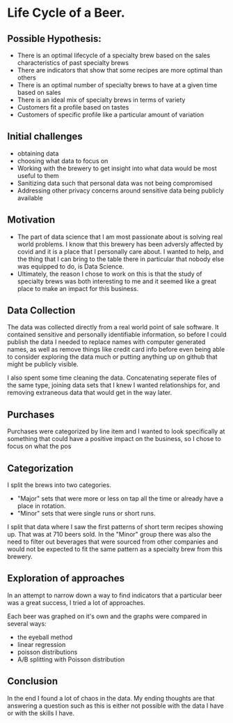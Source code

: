 # Life Cycle of a Beer.


## Possible Hypothesis: 

- There is an optimal lifecycle of a specialty brew based on the sales characteristics of past specialty brews
- There are indicators that show that some recipes are more optimal than others
- There is an optimal number of specialty brews to have at a given time based on sales
- There is an ideal mix of specialty brews in terms of variety
- Customers fit a profile based on tastes
- Customers of specific profile like a particular amount of variation

## Initial challenges
- obtaining data
- choosing what data to focus on
- Working with the brewery to get insight into what data would be most useful to them
- Sanitizing data such that personal data was not being compromised
- Addressing other privacy concerns around sensitive data being publicly available

## Motivation
- The part of data science that I am most passionate about is solving real world problems. I know that this brewery has been adversly affected by covid and it is a place that I personally care about. I wanted to help, and the thing that I can bring to the table there in particular that nobody else was equipped to do, is Data Science.
- Ultimately, the reason I chose to work on this is that the study of specialty brews was both interesting to me and it seemed like a great place to make an impact for this business.

## Data Collection
The data was collected directly from a real world point of sale software. It contained sensitive and personally identifiable information, so before I could publish the data I needed to replace names with computer generated names, as well as remove things like credit card info before even being able to consider exploring the data much or putting anything up on github that might be publicly visible.

I also spent some time cleaning the data. Concatenating seperate files of the same type, joining data sets that I knew I wanted relationships for, and removing extraneous data that would get in the way later.

## Purchases 
Purchases were categorized by line item and I wanted to look specifically at something that could have a positive impact on the business, so I chose to focus on what the pos

## Categorization
I split the brews into two categories.
- "Major" sets that were more or less on tap all the time or already have a place in rotation.
- "Minor" sets that were single runs or short runs. 

I split that data where I saw the first patterns of short term recipes showing up. That was at 710 beers sold. In the "Minor" group there was also the need to filter out beverages that were sourced from other companies and would not be expected to fit the same pattern as a specialty brew from this brewery.

## Exploration of approaches
In an attempt to narrow down a way to find indicators that a particular beer was a great success, I tried a lot of approaches.

Each beer was graphed on it's own and the graphs were compared in several ways:
- the eyeball method
- linear regression
- poisson distributions
- A/B splitting with Poisson distribution

## Conclusion
In the end I found a lot of chaos in the data. My ending thoughts are that answering a question such as this is either not possible with the data I have or with the skills I have.


